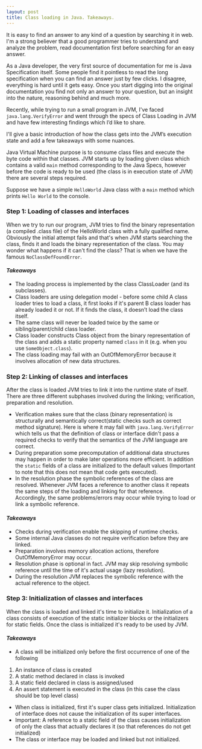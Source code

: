 ```yaml
---
layout: post
title: Class loading in Java. Takeaways.
---
```


It is easy to find an answer to any kind of a question by searching it in web. I'm a strong believer that a good programmer tries to understand and analyze the problem, read documentation first before searching for an easy answer. 

As a Java developer, the very first source of documentation for me is Java Specification itself. Some people find it pointless to read the long specification when you can find an answer just by few clicks. I disagree, everything is hard until it gets easy. Once you start digging into the original documentation you find not only an answer to your question, but an insight into the nature, reasoning behind and much more. 

Recently, while trying to run a small program in JVM, I've faced `java.lang.VerifyError` and went through the specs of Class Loading in JVM and have few interesting findings which I’d like to share.

I'll give a basic introduction of how the class gets into the JVM’s execution state and add a few takeaways with some nuances.

Java Virtual Machine purpose is to consume class files and execute the byte code within that classes. JVM starts up by loading given class which contains a valid `main` method corresponding to the Java Specs, however before the code is ready to be used (the class is in execution state of JVM) there are several steps required.

Suppose we have a simple `HelloWorld` Java class with a `main` method which prints `Hello World` to the console.

### Step 1: Loading of classes and interfaces
When we try to run our program, JVM tries to find the binary representation (a compiled .class file) of the HelloWorld class with a fully qualified name. Obviously the initial attempt fails and that's when JVM starts searching the class, finds it and loads the binary representation of the class. You may wonder what happens if it can't find the class? That is when we have the famous `NoClassDefFoundError`. 

#### *Takeaways*
- The loading process is implemented by the class ClassLoader (and its subclasses).
- Class loaders are using delegation model - before some child A class loader tries to load a class, it first looks if it's parent B class loader has already loaded it or not. If it finds the class, it doesn’t load the class itself.
- The same class will never be loaded twice by the same or sibling/parent/child class loader.
- Class loader constructs Class object from the binary representation of the class and adds a static property named `class` in it (e.g. when you use `SomeObject.class`).
- The class loading may fail with an OutOfMemoryError because it involves allocation of new data structures.

### Step 2: Linking of classes and interfaces
After the class is loaded JVM tries to link it into the runtime state of itself. There are three different subphases involved during the linking; verification, preparation and resolution. 

- Verification makes sure that the class (binary representation) is structurally and semantically correct(static checks such as correct method signature). Here is where it may fail with `java.lang.VerifyError` which tells us that the definition of class or interface didn't pass a required checks to verify that the semantics of the JVM language are correct.
- During preparation some precomputation of additional data structures may happen in order to make later operations more efficient. In addition the `static` fields of a class are initialized to the default values (Important to note that this does not mean that code gets executed).
- In the resolution phase the symbolic references of the class are resolved. Whenever JVM faces a reference to another class it repeats the same steps of the loading and linking for that reference. Accordingly, the same problems/errors may occur while trying to load or link a symbolic reference. 

#### *Takeaways*
- Checks during verification enable the skipping of runtime checks.
- Some internal Java classes do not require verification before they are linked.
- Preparation involves memory allocation actions, therefore OutOfMemoryError may occur.
- Resolution phase is optional in fact. JVM may skip resolving symbolic reference until the time of it's actual usage (lazy resolution).
- During the resolution JVM replaces the symbolic reference with the actual reference to the object. 

### Step 3: Initialization of classes and interfaces
When the class is loaded and linked it's time to initialize it. Initialization of a class consists of execution of the static initializer blocks or the initializers for static fields. Once the class is initialized it's ready to be used by JVM.

#### *Takeaways*
- A class will be initialized only before the first occurrence of one of the following 
1. An instance of class is created
2. A static method declared in class is invoked
3. A static field declared in class is assigned/used
4. An assert statement is executed in the class (in this case the class should be top level class)
- When class is initialized, first it's super class gets initialized. Initialization of interface does not cause the initialization of its super interfaces.
- Important: A reference to a static field of the class causes initialization of only the class that actually declares it (so that references do not get initialized)
- The class or interface may be loaded and linked but not initialized.
